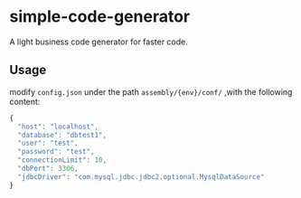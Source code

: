 # simple-code-generator
A light business code generator for faster code.

## Usage

modify `config.json` under the path `assembly/{env}/conf/` ,with the following content:

```javascript
{
  "host": "localhost",
  "database": "dbtest1",
  "user": "test",
  "password": "test",
  "connectionLimit": 10,
  "dbPort": 3306,
  "jdbcDriver": "com.mysql.jdbc.jdbc2.optional.MysqlDataSource"
}
